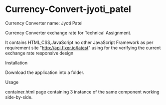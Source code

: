 # Currency-Convert-jyoti_patel
Currency Converter
name: Jyoti Patel

Currency Converter exchange rate for Technical Assignment.

It contains  HTML,CSS,JavaScript no other JavaScript Framework as per requirement
site "http://api.fixer.io/latest" using for the verifying the current exchange rate
responsive design

Installation

Download the application into a folder.

Usage


container.html page containing  3 instance of the same component working side-by-side. 
